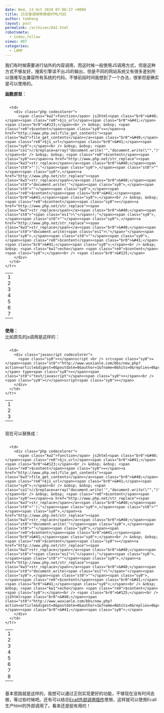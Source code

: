 ```yaml
---
date: Wed, 13 Oct 2010 07:00:37 +0000
title: JS文章调用转换成HTML代码
author: tomheng
layout: post
permalink: /archives/842.html
robotsmeta:
  - index,follow
views: 807
categories:
  - LAMP
---
```

我们有时候需要进行站外的内容调用，而这时候一般使用JS调用方式，但是这种方式不够友好，搜索引擎读不出JS的输出，但是不同的网站系统又有很多差别所以很难写出兼容所有系统的代码，不够前段时间我想到了一个办法，很笨但是确实是可以使用的。

**函数原型**：

<div class="codecolorer-container php blackboard" style="overflow:auto;white-space:nowrap;">
  <table cellspacing="0" cellpadding="0">
    <tr>
      <td class="line-numbers">
        <div>
          1<br />2<br />3<br />4<br />5<br />6<br />7<br />
        </div>
      </td>
      
      <td>
        <div class="php codecolorer">
          <span class="kw2">function</span> js2html<span class="br0">&#40;</span><span class="re0">$js_url</span><span class="br0">&#41;</span><span class="br0">&#123;</span><br /> &nbsp; &nbsp; <span class="re0">$content</span><span class="sy0">=</span><a href="http://www.php.net/file_get_contents"><span class="kw3">file_get_contents</span></a><span class="br0">&#40;</span><span class="re0">$js_url</span><span class="br0">&#41;</span><span class="sy0">;</span><br /> &nbsp; &nbsp; <span class="co1">//$replace=array("document.write('","document.write(\"",")","");</span><br /> &nbsp; &nbsp; <span class="re0">$content</span><span class="sy0">=</span><a href="http://www.php.net/str_replace"><span class="kw3">str_replace</span></a><span class="br0">&#40;</span><span class="st0">"');"</span><span class="sy0">,</span><span class="st0">""</span><span class="sy0">,</span><a href="http://www.php.net/str_replace"><span class="kw3">str_replace</span></a><span class="br0">&#40;</span><span class="st0">"document.write('"</span><span class="sy0">,</span><span class="st0">""</span><span class="sy0">,</span><span class="re0">$content</span><span class="br0">&#41;</span><span class="br0">&#41;</span><span class="sy0">;</span><br /> &nbsp; &nbsp; <span class="re0">$content</span><span class="sy0">=</span><a href="http://www.php.net/str_replace"><span class="kw3">str_replace</span></a><span class="br0">&#40;</span><span class="st0">"<span class="es1">\"</span>);"</span><span class="sy0">,</span><span class="st0">""</span><span class="sy0">,</span><a href="http://www.php.net/str_replace"><span class="kw3">str_replace</span></a><span class="br0">&#40;</span><span class="st0">"document.write(<span class="es1">\"</span>"</span><span class="sy0">,</span><span class="st0">""</span><span class="sy0">,</span><span class="re0">$content</span><span class="br0">&#41;</span><span class="br0">&#41;</span><span class="sy0">;</span><br /> &nbsp; &nbsp; <span class="kw1">echo</span> <span class="re0">$content</span><span class="sy0">;</span><br /> <span class="br0">&#125;</span>
        </div>
      </td>
    </tr>
  </table>
</div>

**使用：**  
比如原先的js调用是这样的：

<div class="codecolorer-container javascript blackboard" style="overflow:auto;white-space:nowrap;">
  <table cellspacing="0" cellpadding="0">
    <tr>
      <td class="line-numbers">
        <div>
          1<br />2<br />3<br />
        </div>
      </td>
      
      <td>
        <div class="javascript codecolorer">
          <span class="sy0"><</span>script <br /> src<span class="sy0">=</span><span class="st0">"http://www.wuxianle.com/bbs/new.php?action=article&digest=0&postdate=0&author=1&fname=0&hits=0&replies=0&pre=1&num=5&length=35&order=2"</span> type<span class="sy0">=</span><span class="st0">"text/javascript"</span><span class="sy0">></span><br /> <span class="sy0"></</span>script<span class="sy0">></span>
        </div>
      </td>
    </tr>
  </table>
</div>

现在可以替换成：

<div class="codecolorer-container php blackboard" style="overflow:auto;white-space:nowrap;">
  <table cellspacing="0" cellpadding="0">
    <tr>
      <td class="line-numbers">
        <div>
          1<br />2<br />3<br />4<br />5<br />6<br />7<br />8<br />
        </div>
      </td>
      
      <td>
        <div class="php codecolorer">
          <span class="kw2">function</span> js2html<span class="br0">&#40;</span><span class="re0">$js_url</span><span class="br0">&#41;</span><span class="br0">&#123;</span><br /> &nbsp; &nbsp; <span class="re0">$content</span><span class="sy0">=</span><a href="http://www.php.net/file_get_contents"><span class="kw3">file_get_contents</span></a><span class="br0">&#40;</span><span class="re0">$js_url</span><span class="br0">&#41;</span><span class="sy0">;</span><br /> &nbsp; &nbsp; <span class="co1">//$replace=array("document.write('","document.write(\"",")","");</span><br /> &nbsp; &nbsp; <span class="re0">$content</span><span class="sy0">=</span><a href="http://www.php.net/str_replace"><span class="kw3">str_replace</span></a><span class="br0">&#40;</span><span class="st0">"');"</span><span class="sy0">,</span><span class="st0">""</span><span class="sy0">,</span><a href="http://www.php.net/str_replace"><span class="kw3">str_replace</span></a><span class="br0">&#40;</span><span class="st0">"document.write('"</span><span class="sy0">,</span><span class="st0">""</span><span class="sy0">,</span><span class="re0">$content</span><span class="br0">&#41;</span><span class="br0">&#41;</span><span class="sy0">;</span><br /> &nbsp; &nbsp; <span class="re0">$content</span><span class="sy0">=</span><a href="http://www.php.net/str_replace"><span class="kw3">str_replace</span></a><span class="br0">&#40;</span><span class="st0">"<span class="es1">\"</span>);"</span><span class="sy0">,</span><span class="st0">""</span><span class="sy0">,</span><a href="http://www.php.net/str_replace"><span class="kw3">str_replace</span></a><span class="br0">&#40;</span><span class="st0">"document.write(<span class="es1">\"</span>"</span><span class="sy0">,</span><span class="st0">""</span><span class="sy0">,</span><span class="re0">$content</span><span class="br0">&#41;</span><span class="br0">&#41;</span><span class="sy0">;</span><br /> &nbsp; &nbsp; <span class="kw1">echo</span> <span class="re0">$content</span><span class="sy0">;</span><br /> <span class="br0">&#125;</span><br /> js2html<span class="br0">&#40;</span><span class="st0">"http://www.wuxianle.com/bbs/new.php?action=article&digest=0&postdate=0&author=1&fname=0&hits=0&replies=0&pre=1&num=5&length=35&order=2"</span><span class="br0">&#41;</span><span class="sy0">;</span>
        </div>
      </td>
    </tr>
  </table>
</div>

基本思路就是这样的，我想可以通过正则实现更好的功能，不够现在没有时间去做，等过些时候吧。还有可以结合[Ecall外部调用插件][1]使用，这样就可以使用Ecall生产html的外部调用了。看来还是挺有用的！

 [1]: http://blog.webfuns.net/archives/358.html

